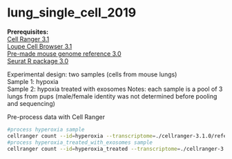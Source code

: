 # lung_single_cell_2019


**Prerequisites:**  
[Cell Ranger 3.1](https://support.10xgenomics.com/single-cell-gene-expression/software/downloads/latest)  
[Loupe Cell Browser 3.1](https://support.10xgenomics.com/single-cell-gene-expression/software/downloads/latest)  
[Pre-made mouse genome reference 3.0](https://support.10xgenomics.com/single-cell-gene-expression/software/downloads/latest)  
[Seurat R package 3.0](https://satijalab.org/seurat/v3.0)  

Experimental design: two samples (cells from mouse lungs)    
Sample 1: hypoxia  
Sample 2: hypoxia treated with exosomes
Notes: each sample is a pool of 3 lungs from pups (male/female identity was not determined before pooling and sequencing)  


Pre-process data with Cell Ranger  
```bash 
#process hyperoxia sample
cellranger count --id=hyperoxia --transcriptome=./cellranger-3.1.0/reference/mm10_v3.0/ --fastqs=./scell/Hyperoxia/
#process hyperoxia_treated_with_exosomes sample
cellranger count --id=hyperoxia_treated --transcriptome=./cellranger-3.1.0/reference/mm10_v3.0/ --fastqs=./scell/Hyperoxia_plus_Exosomes/
```



